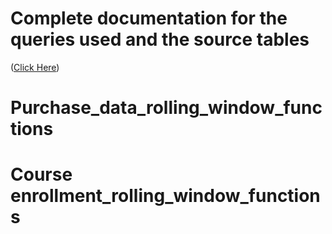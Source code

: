 # Complete documentation for the queries used and the source tables
  ([Click Here](https://docs.google.com/document/d/1so8x1RV4HlyC5d3NrABhha3AzN0R-GJLSvrh7GCxC9k/edit?usp=sharing))

# Purchase_data_rolling_window_functions
# Course enrollment_rolling_window_functions
